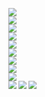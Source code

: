 ![](./Screenshot%20(11).png)  
![](./Screenshot%20(12).png)  
![](./Screenshot%20(13).png)  
![](./Screenshot%20(14).png)  
![](./Screenshot%20(15).png)  
![](./Screenshot%20(16).png)  
![](./Screenshot%20(17).png)  
![](./Screenshot%20(18).png)  
![](./Screenshot%20(19).png)  
![](./Screenshot%20(20).png)
![](./Screenshot%20(21).png)
![](./Screenshot%20(22).png)

